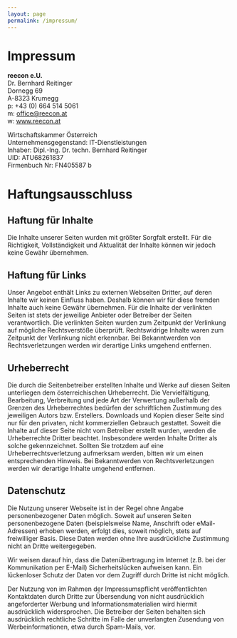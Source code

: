 ```yaml
---
layout: page
permalink: /impressum/
---
```


Impressum
=========

**reecon e.U.** <br>
Dr. Bernhard Reitinger <br>
Dornegg 69 <br>
A-8323 Krumegg <br>
p: +43 (0) 664 514 5061 <br>
m: office@reecon.at <br>
w: www.reecon.at

Wirtschaftskammer Österreich <br>
Unternehmensgegenstand: IT-Dienstleistungen <br>
Inhaber: Dipl.-Ing. Dr. techn. Bernhard Reitinger <br>
UID: ATU68261837 <br>
Firmenbuch Nr: FN405587 b <br>

Haftungsausschluss
==================

Haftung für Inhalte
-------------------

Die Inhalte unserer Seiten wurden mit größter Sorgfalt erstellt. Für die
Richtigkeit, Vollständigkeit und Aktualität der Inhalte können wir jedoch keine
Gewähr übernehmen.

Haftung für Links
-----------------

Unser Angebot enthält Links zu externen Webseiten Dritter, auf deren Inhalte
wir keinen Einfluss haben. Deshalb können wir für diese fremden Inhalte auch
keine Gewähr übernehmen. Für die Inhalte der verlinkten Seiten ist stets der
jeweilige Anbieter oder Betreiber der Seiten verantwortlich. Die verlinkten
Seiten wurden zum Zeitpunkt der Verlinkung auf mögliche Rechtsverstöße
überprüft. Rechtswidrige Inhalte waren zum Zeitpunkt der Verlinkung nicht
erkennbar. Bei Bekanntwerden von Rechtsverletzungen werden wir derartige Links
umgehend entfernen.

Urheberrecht
------------

Die durch die Seitenbetreiber erstellten Inhalte und Werke auf diesen Seiten
unterliegen dem österreichischen Urheberrecht. Die Vervielfältigung,
            Bearbeitung, Verbreitung und jede Art der Verwertung außerhalb der
            Grenzen des Urheberrechtes bedürfen der schriftlichen Zustimmung
            des jeweiligen Autors bzw. Erstellers. Downloads und Kopien dieser
            Seite sind nur für den privaten, nicht kommerziellen Gebrauch
            gestattet. Soweit die Inhalte auf dieser Seite nicht vom Betreiber
            erstellt wurden, werden die Urheberrechte Dritter beachtet.
            Insbesondere werden Inhalte Dritter als solche gekennzeichnet.
            Sollten Sie trotzdem auf eine Urheberrechtsverletzung aufmerksam
            werden, bitten wir um einen entsprechenden Hinweis. Bei
            Bekanntwerden von Rechtsverletzungen werden wir derartige Inhalte
            umgehend entfernen.

Datenschutz
-----------

Die Nutzung unserer Webseite ist in der Regel ohne Angabe personenbezogener
Daten möglich. Soweit auf unseren Seiten personenbezogene Daten (beispielsweise
    Name, Anschrift oder eMail-Adressen) erhoben werden, erfolgt dies, soweit
möglich, stets auf freiwilliger Basis. Diese Daten werden ohne Ihre
ausdrückliche Zustimmung nicht an Dritte weitergegeben.

Wir weisen darauf hin, dass die Datenübertragung im Internet (z.B. bei der
Kommunikation per E-Mail) Sicherheitslücken aufweisen kann. Ein lückenloser
Schutz der Daten vor dem Zugriff durch Dritte ist nicht möglich.

Der Nutzung von im Rahmen der Impressumspflicht veröffentlichten Kontaktdaten
durch Dritte zur Übersendung von nicht ausdrücklich angeforderter Werbung und
Informationsmaterialien wird hiermit ausdrücklich widersprochen. Die Betreiber
der Seiten behalten sich ausdrücklich rechtliche Schritte im Falle der
unverlangten Zusendung von Werbeinformationen, etwa durch Spam-Mails, vor.

